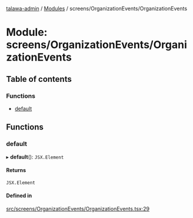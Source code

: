 [talawa-admin](../README.md) / [Modules](../modules.md) / screens/OrganizationEvents/OrganizationEvents

# Module: screens/OrganizationEvents/OrganizationEvents

## Table of contents

### Functions

- [default](screens_OrganizationEvents_OrganizationEvents.md#default)

## Functions

### default

▸ **default**(): `JSX.Element`

#### Returns

`JSX.Element`

#### Defined in

[src/screens/OrganizationEvents/OrganizationEvents.tsx:29](https://github.com/AmitSharma512/talawa-admin/blob/859e5bd/src/screens/OrganizationEvents/OrganizationEvents.tsx#L29)

